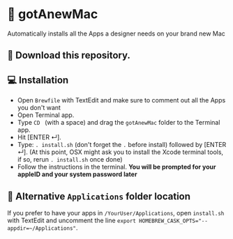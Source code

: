 #  gotAnewMac
Automatically installs all the Apps a designer needs on your brand new Mac

## 💾 Download this repository.

## 💻 Installation
- Open `Brewfile` with TextEdit and make sure to comment out all the Apps you don't want
- Open Terminal app.
- Type `CD ` (with a space) and drag the `gotAnewMac` folder to the Terminal app.
- Hit [ENTER ↵].
- Type: `. install.sh` (don't forget the `.` before install) followed by [ENTER ↵]. (At this point, OSX might ask you to install the Xcode terminal tools, if so, rerun `. install.sh` once done)
- Follow the instructions in the terminal. **You will be prompted for your appleID and your system password later**

## 📂 Alternative `Applications` folder location
If you prefer to have your apps in `/YourUser/Applications`, open `install.sh` with TextEdit
and uncomment the line `export HOMEBREW_CASK_OPTS="--appdir=~/Applications"`.
